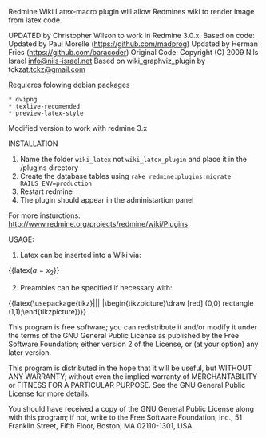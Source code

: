 Redmine Wiki Latex-macro plugin will allow Redmines wiki to render
image from latex code.
 
UPDATED by Christopher Wilson to work in Redmine 3.0.x.
Based on code: 
Updated by Paul Morelle (https://github.com/madprog)
Updated by Herman Fries (https://github.com/baracoder)
Original Code: 
Copyright (C) 2009 Nils Israel <info@nils-israel.net>
Based on wiki_graphviz_plugin by tckz<at.tckz@gmail.com>

Requieres folowing debian packages

	* dvipng
	* texlive-recomended
	* preview-latex-style

Modified version to work with redmine 3.x


INSTALLATION

1. Name the folder `wiki_latex` not `wiki_latex_plugin` and place it in the /plugins directory
2. Create the database tables using `rake redmine:plugins:migrate RAILS_ENV=production`
3. Restart redmine
4. The plugin should appear in the administartion panel

For more insturctions: http://www.redmine.org/projects/redmine/wiki/Plugins

USAGE:
1. Latex can be inserted into a Wiki via:

{{latex($a=x_2$}}

2. Preambles can be specified if necessary with:

{{latex(\usepackage{tikz}|||||\begin{tikzpicture}\draw [red] (0,0) rectangle (1,1);\end{tikzpicture})}}

This program is free software; you can redistribute it and/or
modify it under the terms of the GNU General Public License
as published by the Free Software Foundation; either version 2
of the License, or (at your option) any later version.

This program is distributed in the hope that it will be useful,
but WITHOUT ANY WARRANTY; without even the implied warranty of
MERCHANTABILITY or FITNESS FOR A PARTICULAR PURPOSE. See the
GNU General Public License for more details.

You should have received a copy of the GNU General Public License
along with this program; if not, write to the Free Software
Foundation, Inc., 51 Franklin Street, Fifth Floor, Boston, MA 02110-1301, USA.

